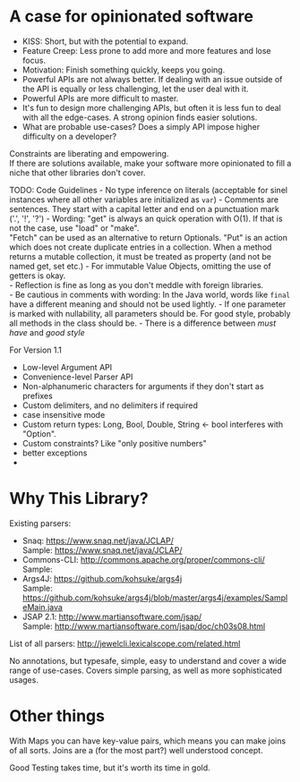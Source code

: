 # A case for opinionated software
 - KISS: Short, but with the potential to expand.  
 - Feature Creep: Less prone to add more and more features and lose focus.  
 - Motivation: Finish something quickly, keeps you going.  
 - Powerful APIs are not always better. If dealing with an issue outside of the API is equally or less challenging, let the user deal with it.  
 - Powerful APIs are more difficult to master.  
 - It's fun to design more challenging APIs, but often it is less fun to deal with all the edge-cases. A strong opinion finds easier solutions.  
 - What are probable use-cases? Does a simply API impose higher difficulty on a developer?  

Constraints are liberating and empowering.  
If there are solutions available, make your software more opinionated to fill a niche that other libraries don't cover.  

TODO: Code Guidelines
    - No type inference on literals (acceptable for sinel instances where all other variables are initialized as `var`)
    - Comments are sentences. They start with a capital letter and end on a punctuation mark ('.', '!', '?')
    - Wording: "get" is always an quick operation with O(1). If that is not the case, use "load" or "make".  
               "Fetch" can be used as an alternative to return Optionals.
               "Put" is an action which does not create duplicate entries in a collection.
               When a method returns a mutable collection, it must be treated as property (and not be named get, set etc.) 
    - For immutable Value Objects, omitting the use of getters is okay.  
    - Reflection is fine as long as you don't meddle with foreign libraries.  
    - Be cautious in comments with wording: In the Java world, words like `final` have a different meaning and should not be used lightly.
    - If one parameter is marked with nullability, all parameters should be. For good style, probably all methods in the class should be.
    - There is a difference between _must have_ and _good style_

For Version 1.1
 - Low-level Argument API
 - Convenience-level Parser API
 - Non-alphanumeric characters for arguments if they don't start as prefixes
 - Custom delimiters, and no delimiters if required
 - case insensitive mode
 - Custom return types: Long, Bool, Double, String <- bool interferes with "Option".
 - Custom constraints? Like "only positive numbers"
 - better exceptions
 - 

# Why This Library?
Existing parsers:
 - Snaq: https://www.snaq.net/java/JCLAP/  
   Sample: https://www.snaq.net/java/JCLAP/  
 - Commons-CLI: http://commons.apache.org/proper/commons-cli/  
   Sample:  
 - Args4J: https://github.com/kohsuke/args4j  
   Sample: https://github.com/kohsuke/args4j/blob/master/args4j/examples/SampleMain.java  
 - JSAP 2.1: http://www.martiansoftware.com/jsap/  
   Sample: http://www.martiansoftware.com/jsap/doc/ch03s08.html  

List of all parsers: http://jewelcli.lexicalscope.com/related.html

No annotations, but typesafe, simple, easy to understand and cover a wide range of use-cases.
Covers simple parsing, as well as more sophisticated usages.

# Other things

With Maps you can have key-value pairs, which means you can make joins of all sorts.
Joins are a (for the most part?) well understood concept.

Good Testing takes time, but it's worth its time in gold.
